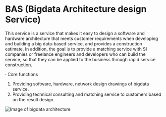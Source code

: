 # BAS (Bigdata Architecture design Service)

This service is a service that makes it easy to design a software and hardware architecture that meets customer requirements when developing and building a big data-based service, and provides a construction estimate.
In addition, the goal is to provide a matching service with SI companies or freelance engineers and developers who can build the service, so that they can be applied to the business through rapid service construction.

· Core functions
1. Providing software, hardware, network design drawings of bigdata service.
2. Providing technical consulting and matching service to customers based on the result design.

![Image of bigdata architecture](http://bas.bigidean.com/static/img/service_example1.png)
